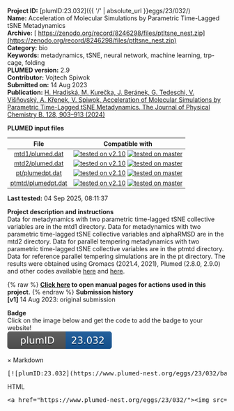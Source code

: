 **Project ID:** [plumID:23.032]({{ '/' | absolute_url }}eggs/23/032/)  
**Name:**  Acceleration of Molecular Simulations by Parametric Time-Lagged tSNE Metadynamics  
**Archive:** [ https://zenodo.org/record/8246298/files/ptltsne_nest.zip](https://zenodo.org/record/8246298/files/ptltsne_nest.zip)  
**Category:**  bio  
**Keywords:**  metadynamics, tSNE, neural network, machine learning, trp-cage, folding  
**PLUMED version:**  2.9  
**Contributor:**  Vojtech Spiwok  
**Submitted on:** 14 Aug 2023  
**Publication:** [H. Hradiská, M. Kurečka, J. Beránek, G. Tedeschi, V. Višňovský, A. Křenek, V. Spiwok, Acceleration of Molecular Simulations by Parametric Time-Lagged tSNE Metadynamics. The Journal of Physical Chemistry B. 128, 903–913 (2024)](http://dx.doi.org/10.1021/acs.jpcb.3c05669)  
  
**PLUMED input files**  
  
| File     | Compatible with |  
|:--------:|:--------:|  
| [mtd1/plumed.dat](./data/mtd1/plumed.dat.md) |  [![tested on v2.10](https://img.shields.io/badge/v2.10-passing-green.svg)](data/mtd1/plumed.dat.plumed.stderr) [![tested on master](https://img.shields.io/badge/master-passing-green.svg)](data/mtd1/plumed.dat.plumed_master.stderr) |  
| [mtd2/plumed.dat](./data/mtd2/plumed.dat.md) |  [![tested on v2.10](https://img.shields.io/badge/v2.10-passing-green.svg)](data/mtd2/plumed.dat.plumed.stderr) [![tested on master](https://img.shields.io/badge/master-passing-green.svg)](data/mtd2/plumed.dat.plumed_master.stderr) |  
| [pt/plumedpt.dat](./data/pt/plumedpt.dat.md) |  [![tested on v2.10](https://img.shields.io/badge/v2.10-failed-red.svg)](data/pt/plumedpt.dat.plumed.stderr) [![tested on master](https://img.shields.io/badge/master-failed-red.svg)](data/pt/plumedpt.dat.plumed_master.stderr) |  
| [ptmtd/plumedpt.dat](./data/ptmtd/plumedpt.dat.md) |  [![tested on v2.10](https://img.shields.io/badge/v2.10-failed-red.svg)](data/ptmtd/plumedpt.dat.plumed.stderr) [![tested on master](https://img.shields.io/badge/master-failed-red.svg)](data/ptmtd/plumedpt.dat.plumed_master.stderr) |  
  
**Last tested:**  04 Sep 2025, 08:11:37
  
**Project description and instructions**  
Data for metadynamics with two parametric time-lagged tSNE collective variables are in the mtd1 directory. Data for metadynamics with two parametric time-lagged tSNE collective variables and alphaRMSD are in the mtd2 directory. Data for parallel tempering metadynamics with two parametric time-lagged tSNE collective variables are in the ptmtd directory. Data for reference parallel tempering simulations are in the pt directory. The results were obtained using Gromacs (2021.4, 2021), Plumed (2.8.0, 2.9.0) and other codes available [here](https://github.com/spiwokv/ptltsne) and [here](https://github.com/kurecka/plumed2/tree/uvt_extensions).
  
{% raw %}
<b><a href="https://www.plumed.org/doc-master/user-doc/html/actionlist/?actions=MOLINFO,WHOLEMOLECULES,COMBINE,PRINT,POSITION,FIT_TO_TEMPLATE,ALPHARMSD,METAD,ANN" target="_blank">Click here</a> to open manual pages for actions used in this project.</b>
{% endraw %}
**Submission history**  
**[v1]** 14 Aug 2023: original submission  
  
**Badge**  
Click on the image below and get the code to add the badge to your website!  
<img src="./badge.svg" alt="plumeDnest:23.032" id="myBtn" class="badge">
<div id="myModal" class="modal">
  <div class="modal-content">
    <span class="close">&times;</span>
    Markdown<pre>[![plumID:23.032](https://www.plumed-nest.org/eggs/23/032/badge.svg)](https://www.plumed-nest.org/eggs/23/032/)</pre>
    HTML<pre>&lt;a href="https://www.plumed-nest.org/eggs/23/032/"&gt;&lt;img src="https://www.plumed-nest.org/eggs/23/032/badge.svg" alt="plumID:23.032"&gt;&lt;/a&gt;</pre>
  </div>
</div>
